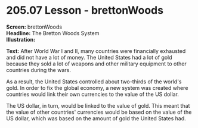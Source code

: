 # 205.07 Lesson - brettonWoods

**Screen:** brettonWoods\
**Headline:** The Bretton Woods System\
**Illustration:**

**Text:**  After World War I and II, many countries were financially exhausted and did not have a lot of money. The United States had a lot of gold because they sold a lot of weapons and other military equipment to other countries during the wars.&#x20;

As a result, the United States controlled about two-thirds of the world's gold. In order to fix the global economy, a new system was created where countries would link their own currencies to the value of the US dollar.&#x20;

The US dollar, in turn, would be linked to the value of gold. This meant that the value of other countries' currencies would be based on the value of the US dollar, which was based on the amount of gold the United States had.
